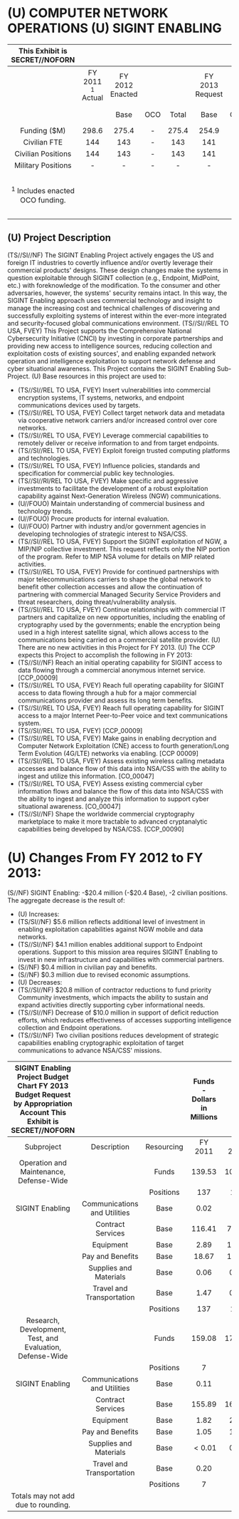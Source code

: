# (U) COMPUTER NETWORK OPERATIONS (U) SIGINT ENABLING 

| This Exhibit is SECRET//NOFORN |  |  |  |  |  |  |  |  |  |
| :--: | :--: | :--: | :--: | :--: | :--: | :--: | :--: | :--: | :--: |
|  | FY 2011 ${ }^{1}$ <br> Actual | FY 2012 Enacted |  |  | FY 2013 Request |  |  | FY 2012 - FY 2013 |  |
|  |  | Base | OCO | Total | Base | OCO | Total | Change | \% Change |
| Funding (\$M) | 298.6 | 275.4 | - | 275.4 | 254.9 | - | 254.9 | $-20.4$ | $-7$ |
| Civilian FTE | 144 | 143 | - | 143 | 141 | - | 141 | $-2$ | $-1$ |
| Civilian Positions | 144 | 143 | - | 143 | 141 | - | 141 | $-2$ | $-1$ |
| Military Positions | - | - | - | - | - | - | - | - | - |
| ${ }^{1}$ Includes enacted OCO funding. |  |  |  |  |  |  | Totals may not add due to rounding. |  |  |

## (U) Project Description

(TS//SI//NF) The SIGINT Enabling Project actively engages the US and foreign IT industries to covertly influence and/or overtly leverage their commercial products' designs. These design changes make the systems in question exploitable through SIGINT collection (e.g., Endpoint, MidPoint, etc.) with foreknowledge of the modification. To the consumer and other adversaries, however, the systems' security remains intact. In this way, the SIGINT Enabling approach uses commercial technology and insight to manage the increasing cost and technical challenges of discovering and successfully exploiting systems of interest within the ever-more integrated and security-focused global communications environment.
(TS//SI//REL TO USA, FVEY) This Project supports the Comprehensive National Cybersecurity Initiative (CNCI) by investing in corporate partnerships and providing new access to intelligence sources, reducing collection and exploitation costs of existing sources', and enabling expanded network operation and intelligence exploitation to support network defense and cyber situational awareness. This Project contains the SIGINT Enabling Sub-Project.
(U) Base resources in this project are used to:

- (TS//SI//REL TO USA, FVEY) Insert vulnerabilities into commercial encryption systems, IT systems, networks, and endpoint communications devices used by targets.
- (TS//SI//REL TO USA, FVEY) Collect target network data and metadata via cooperative network carriers and/or increased control over core networks.
- (TS//SI//REL TO USA, FVEY) Leverage commercial capabilities to remotely deliver or receive information to and from target endpoints.
- (TS//SI//REL TO USA, FVEY) Exploit foreign trusted computing platforms and technologies.
- (TS//SI//REL TO USA, FVEY) Influence policies, standards and specification for commercial public key technologies.
- (TS//SI//RI/REL TO USA, FVEY) Make specific and aggressive investments to facilitate the development of a robust exploitation capability against Next-Generation Wireless (NGW) communications.
- (U//FOUO) Maintain understanding of commercial business and technology trends.
- (U//FOUO) Procure products for internal evaluation.
- (U//FOUO) Partner with industry and/or government agencies in developing technologies of strategic interest to NSA/CSS.
- (TS//SI//REL TO USA, FVEY) Support the SIGINT exploitation of NGW, a MIP/NIP collective investment. This request reflects only the NIP portion of the program. Refer to MIP NSA volume for details on MIP related activities.
- (TS//SI//REL TO USA, FVEY) Provide for continued partnerships with major telecommunications carriers to shape the global network to benefit other collection accesses and allow the continuation of partnering with commercial Managed Security Service Providers and threat researchers, doing threat/vulnerability analysis.
- (TS//SI//REL TO USA, FVEY) Continue relationships with commercial IT partners and capitalize on new opportunities, including the enabling of cryptography used by the governments; enable the encryption being used in a high interest satellite signal, which allows access to the communications being carried on a commercial satellite provider.
(U) There are no new activities in this Project for FY 2013.
(U) The CCP expects this Project to accomplish the following in FY 2013:
- (TS//SI//NF) Reach an initial operating capability for SIGINT access to data flowing through a commercial anonymous internet service. [CCP_00009]
- (TS//SI//REL TO USA, FVEY) Reach full operating capability for SIGINT access to data flowing through a hub for a major commercial communications provider and assess its long term benefits.
- (TS//SI//REL TO USA, FVEY) Reach full operating capability for SIGINT access to a major Internet Peer-to-Peer voice and text communications system.
- (TS//SI//REL TO USA, FVEY)
[CCP_00009]
- (TS//SI//REL TO USA, FVEY) Make gains in enabling decryption and Computer Network Exploitation (CNE) access to fourth generation/Long Term Evolution (4G/LTE) networks via enabling. [CCP 00009]
- (TS//SI//REL TO USA, FVEY) Assess existing wireless calling metadata accesses and balance flow of this data into NSA/CSS with the ability to ingest and utilize this information. [CO_00047]
- (TS//SI//REL TO USA, FVEY) Assess existing commercial cyber information flows and balance the flow of this data into NSA/CSS with the ability to ingest and analyze this information to support cyber situational awareness. [CO_00047]
- (TS//SI//NF) Shape the worldwide commercial cryptography marketplace to make it more tractable to advanced cryptanalytic capabilities being developed by NSA/CSS. [CCP_00090]


# (U) Changes From FY 2012 to FY 2013: 

(S//NF) SIGINT Enabling: -\$20.4 million (-\$20.4 Base), -2 civilian positions. The aggregate decrease is the result of:

- (U) Increases:
- (TS/SI//NF) $\$ 5.6$ million reflects additional level of investment in enabling exploitation capabilities against NGW mobile and data networks.
- (TS//SI//NF) $\$ 4.1$ million enables additional support to Endpoint operations. Support to this mission area requires SIGINT Enabling to invest in new infrastructure and capabilities with commercial partners.
- (S//NF) $\$ 0.4$ million in civilian pay and benefits.
- (S//NF) $\$ 0.3$ million due to revised economic assumptions.
- (U) Decreases:
- (TS//SI//NF) $\$ 20.8$ million of contractor reductions to fund priority Community investments, which impacts the ability to sustain and expand activities directly supporting cyber informational needs.
- (TS//SI//NF) Decrease of $\$ 10.0$ million in support of deficit reduction efforts, which reduces effectiveness of accesses supporting intelligence collection and Endpoint operations.
- (TS//SI//NF) Two civilian positions reduces development of strategic capabilities enabling cryptographic exploitation of target communications to advance NSA/CSS' missions.

| SIGINT Enabling Project Budget Chart FY 2013 Budget Request by Appropriation Account This Exhibit is SECRET//NOFORN |  |  | Funds - Dollars in Millions |  |  |
| :--: | :--: | :--: | :--: | :--: | :--: |
| Subproject | Description | Resourcing | FY 2011 | FY 2012 | FY 2013 |
| Operation and Maintenance, Defense-Wide |  | Funds | 139.53 | 104.86 | 118.52 |
|  |  | Positions | 137 | 132 | 141 |
| SIGINT Enabling | Communications and Utilities | Base | 0.02 | - | - |
|  | Contract Services | Base | 116.41 | 75.53 | 85.88 |
|  | Equipment | Base | 2.89 | 10.30 | 11.19 |
|  | Pay and Benefits | Base | 18.67 | 17.94 | 19.81 |
|  | Supplies and Materials | Base | 0.06 | 0.15 | 0.15 |
|  | Travel and Transportation | Base | 1.47 | 0.95 | 1.50 |
|  |  | Positions | 137 | 132 | 141 |
| Research, Development, Test, and Evaluation, Defense-Wide |  | Funds | 159.08 | 170.51 | 136.42 |
|  |  | Positions | 7 | 11 | - |
| SIGINT Enabling | Communications and Utilities | Base | 0.11 | - | - |
|  | Contract Services | Base | 155.89 | 166.25 | 129.10 |
|  | Equipment | Base | 1.82 | 2.66 | 7.21 |
|  | Pay and Benefits | Base | 1.05 | 1.50 | - |
|  | Supplies and Materials | Base | $<0.01$ | 0.10 | 0.10 |
|  | Travel and Transportation | Base | 0.20 | - | - |
|  |  | Positions | 7 | 11 | - |
| Totals may not add due to rounding. |  |  |  |  |  |
